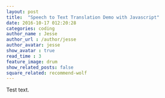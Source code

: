 ```yaml
---
layout: post
title:  "Speech to Text Translation Demo with Javascript"
date: 2016-10-17 012:20:28
categories: coding
author_name : Jesse
author_url : /author/jesse
author_avatar: jesse
show_avatar : true
read_time : 3
feature_image: drum
show_related_posts: false
square_related: recommend-wolf
---
```


Test text.

<div class="words" contenteditable>
</div>

<script>
  window.SpeechRecognition = window.SpeechRecognition || window.webkitSpeechRecognition;

  const recognition = new SpeechRecognition();
  recognition.interimResults = true;

  let p = document.createElement('p');
  const words = document.querySelector('.words');
  words.appendChild(p);

  recognition.addEventListener('result', e => {
    const transcript = Array.from(e.results)
      .map(result => result[0])
      .map(result => result.transcript)
      .join('');

      const poopScript = transcript.replace(/poop|poo|shit|dump/gi, '💩');
      p.textContent = poopScript;

      if (e.results[0].isFinal) {
        p = document.createElement('p');
        words.appendChild(p);
      }
  });

  recognition.addEventListener('end', recognition.start);

  recognition.start();

</script>
